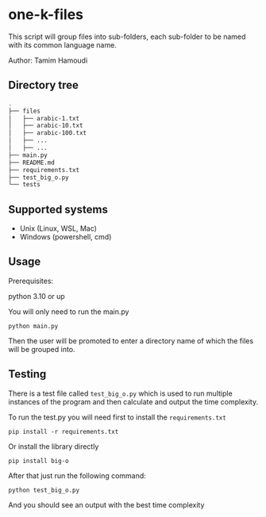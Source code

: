 # one-k-files

This script will group files into sub-folders, each sub-folder to be named with its common language name.

Author: Tamim Hamoudi

## Directory tree

```bash
.
├── files
│   ├── arabic-1.txt
│   ├── arabic-10.txt
│   ├── arabic-100.txt
│   ├── ...
│   ├── ...
├── main.py
├── README.md
├── requirements.txt
├── test_big_o.py
└── tests
```

## Supported systems

- Unix (Linux, WSL, Mac)
- Windows (powershell, cmd)

## Usage

Prerequisites:

python 3.10 or up

You will only need to run the main.py

`python main.py`

Then the user will be promoted to enter a directory name of which the files will be grouped into.

## Testing

There is a test file called `test_big_o.py` which is used to run multiple instances of the program and then calculate and output the time complexity.

To run the test.py you will need first to install the `requirements.txt`

`pip install -r requirements.txt`

Or install the library directly

`pip install big-o`

After that just run the following command:

`python test_big_o.py`

And you should see an output with the best time complexity
